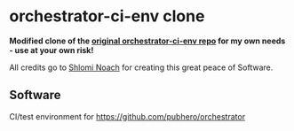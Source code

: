 # orchestrator-ci-env clone

**Modified clone of the [original orchestrator-ci-env repo](https://github.com/openark/orchestrator-ci-env) for my own needs - use at your own risk!**

All credits go to [Shlomi Noach](https://github.com/shlomi-noach) for creating this great peace of Software.

## Software

CI/test environment for https://github.com/pubhero/orchestrator
